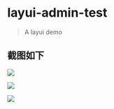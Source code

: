 # layui-admin-test

> A layui demo

## 截图如下

![](http://oiu7ab9h9.bkt.clouddn.com/20161227172218.png)

![](http://oiu7ab9h9.bkt.clouddn.com/20161227172257.png)

![](http://oiu7ab9h9.bkt.clouddn.com/20161227172244.png)
